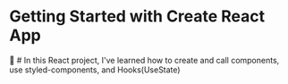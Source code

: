 # Getting Started with Create React App


 :pill: # In this React project, I've learned how to create and call components, use styled-components, and Hooks(UseState)

